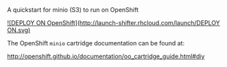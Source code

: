 A quickstart for minio (S3) to run on OpenShift

[![DEPLOY ON OpenShift](http://launch-shifter.rhcloud.com/launch/DEPLOY ON.svg)](https://openshift.redhat.com/app/console/application_type/custom?&cartridges[]=jbossews-2.0&initial_git_url=https://github.com/IT-issal/minio.git&name=minio)

The OpenShift `minio` cartridge documentation can be found at:

http://openshift.github.io/documentation/oo_cartridge_guide.html#diy
